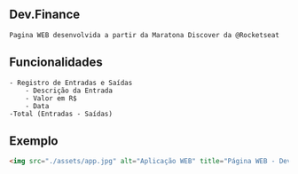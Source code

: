 ## Dev.Finance
    Pagina WEB desenvolvida a partir da Maratona Discover da @Rocketseat

## Funcionalidades
    - Registro de Entradas e Saídas
        - Descrição da Entrada
        - Valor em R$
        - Data
    -Total (Entradas - Saídas)

## Exemplo
```html
<img src="./assets/app.jpg" alt="Aplicação WEB" title="Página WEB - Dev.Finance"></img>
```

